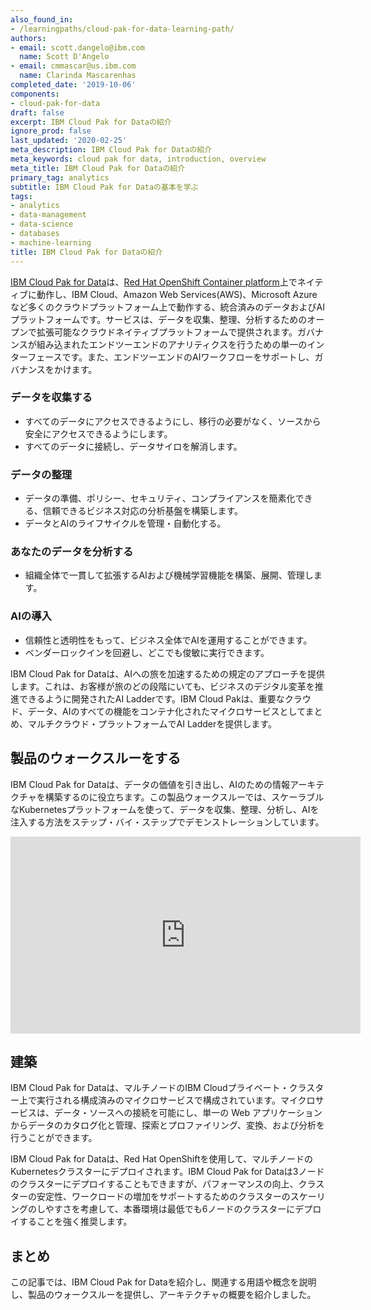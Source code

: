 ```yaml
---
also_found_in:
- /learningpaths/cloud-pak-for-data-learning-path/
authors:
- email: scott.dangelo@ibm.com
  name: Scott D'Angelo
- email: cmmascar@us.ibm.com
  name: Clarinda Mascarenhas
completed_date: '2019-10-06'
components:
- cloud-pak-for-data
draft: false
excerpt: IBM Cloud Pak for Dataの紹介
ignore_prod: false
last_updated: '2020-02-25'
meta_description: IBM Cloud Pak for Dataの紹介
meta_keywords: cloud pak for data, introduction, overview
meta_title: IBM Cloud Pak for Dataの紹介
primary_tag: analytics
subtitle: IBM Cloud Pak for Dataの基本を学ぶ
tags:
- analytics
- data-management
- data-science
- databases
- machine-learning
title: IBM Cloud Pak for Dataの紹介
---
```


[IBM Cloud Pak for Data](https://www.ibm.com/products/cloud-pak-for-data)は、[Red Hat OpenShift Container platform](https://www.openshift.com/products/container-platform)上でネイティブに動作し、IBM Cloud、Amazon Web Services(AWS)、Microsoft Azureなど多くのクラウドプラットフォーム上で動作する、統合済みのデータおよびAIプラットフォームです。サービスは、データを収集、整理、分析するためのオープンで拡張可能なクラウドネイティブプラットフォームで提供されます。ガバナンスが組み込まれたエンドツーエンドのアナリティクスを行うための単一のインターフェースです。また、エンドツーエンドのAIワークフローをサポートし、ガバナンスをかけます。

### データを収集する

* すべてのデータにアクセスできるようにし、移行の必要がなく、ソースから安全にアクセスできるようにします。
* すべてのデータに接続し、データサイロを解消します。

### データの整理

* データの準備、ポリシー、セキュリティ、コンプライアンスを簡素化できる、信頼できるビジネス対応の分析基盤を構築します。
* データとAIのライフサイクルを管理・自動化する。

### あなたのデータを分析する

* 組織全体で一貫して拡張するAIおよび機械学習機能を構築、展開、管理します。

### AIの導入

* 信頼性と透明性をもって、ビジネス全体でAIを運用することができます。
* ベンダーロックインを回避し、どこでも俊敏に実行できます。

IBM Cloud Pak for Dataは、AIへの旅を加速するための規定のアプローチを提供します。これは、お客様が旅のどの段階にいても、ビジネスのデジタル変革を推進できるように開発されたAI Ladderです。IBM Cloud Pakは、重要なクラウド、データ、AIのすべての機能をコンテナ化されたマイクロサービスとしてまとめ、マルチクラウド・プラットフォームでAI Ladderを提供します。

## 製品のウォークスルーをする

IBM Cloud Pak for Dataは、データの価値を引き出し、AIのための情報アーキテクチャを構築するのに役立ちます。この製品ウォークスルーでは、スケーラブルなKubernetesプラットフォームを使って、データを収集、整理、分析し、AIを注入する方法をステップ・バイ・ステップでデモンストレーションしています。

<iframe width="560" height="315" src="https://www.youtube.com/embed/oPN_FhGZSCg" frameborder="0" allow="accelerometer; autoplay; encrypted-media; gyroscope; picture-in-picture" allowfullscreen></iframe>

## 建築

IBM Cloud Pak for Dataは、マルチノードのIBM Cloudプライベート・クラスター上で実行される構成済みのマイクロサービスで構成されています。マイクロサービスは、データ・ソースへの接続を可能にし、単一の Web アプリケーションからデータのカタログ化と管理、探索とプロファイリング、変換、および分析を行うことができます。

IBM Cloud Pak for Dataは、Red Hat OpenShiftを使用して、マルチノードのKubernetesクラスターにデプロイされます。IBM Cloud Pak for Dataは3ノードのクラスターにデプロイすることもできますが、パフォーマンスの向上、クラスターの安定性、ワークロードの増加をサポートするためのクラスターのスケーリングのしやすさを考慮して、本番環境は最低でも6ノードのクラスターにデプロイすることを強く推奨します。

## まとめ

この記事では、IBM Cloud Pak for Dataを紹介し、関連する用語や概念を説明し、製品のウォークスルーを提供し、アーキテクチャの概要を紹介しました。